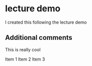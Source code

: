 # lecture demo
I created this following the lecture demo

## Additional comments

This is really cool

Item 1 
Item 2
Item 3
